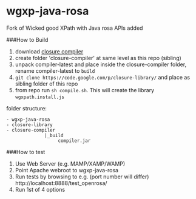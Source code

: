 wgxp-java-rosa
==============

Fork of Wicked good XPath with Java rosa APIs added


###How to Build
1. download [closure compiler](http://closure-compiler.googlecode.com/files/compiler-latest.zip)
2. create folder 'closure-compiler' at same level as this repo (sibling)
3. unpack compiler-latest and place inside the closure-compiler folder, rename compiler-latest to `build`
4. `git clone https://code.google.com/p/closure-library/` and place as sibling folder of this repo
5. from repo run `sh compile.sh`. This will create the library `wgxpath.install.js`

folder structure:
````
- wgxp-java-rosa
- closure-library
- closure-compiler
              |_build
                   compiler.jar
````

###How to test
1. Use Web Server (e.g. MAMP/XAMP/WAMP)
2. Point Apache webroot to wgxp-java-rosa
3. Run tests by browsing to e.g. (port number will differ) http://localhost:8888/test_openrosa/
4. Run 1st of 4 options